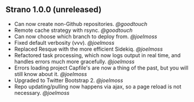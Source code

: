 ## Strano 1.0.0 (unreleased) ##

* Can now create non-Github repositories.  *@goodtouch*
* Remote cache strategy with rsync.  *@goodtouch*
* Can now choose which branch to deploy from. *@joelmoss*
* Fixed default verbosity (vvv). *@joelmoss*
* Replaced Resque with the more efficient Sidekiq. *@joelmoss*
* Refactored task processing, which now logs output in real time, and handles errors much more gracefully. *@joelmoss*
* Errors loading project Capfile's are now a thing of the past, but you will still know about it. *@joelmoss*
* Upgraded to Twitter Bootstrap 2. *@joelmoss*
* Repo updating/pulling now happens via ajax, so a page reload is not necessary. *@joelmoss*